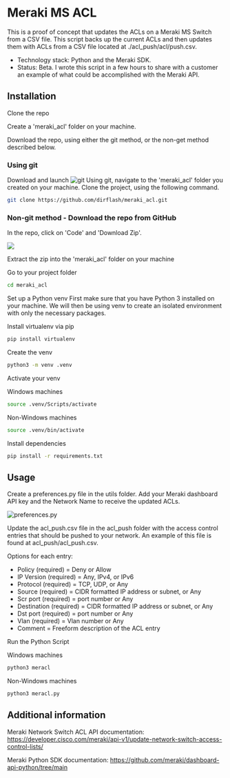 # Meraki MS ACL

This is a proof of concept that updates the ACLs on a Meraki MS Switch from a CSV file. This script backs up the current ACLs and then updates them with ACLs from a CSV file located at ./acl_push/acl/push.csv.

- Technology stack: Python and the Meraki SDK.
- Status: Beta. I wrote this script in a few hours to share with a customer an example of what could be accomplished with the Meraki API.

## Installation

Clone the repo

Create a 'meraki_acl' folder on your machine.

Download the repo, using either the git method, or the non-get method described below.

### Using git

Download and launch ![git](https://git-scm.com/downloads)
Using git, navigate to the 'meraki_acl' folder you created on your machine.
Clone the project, using the following command.

```bash
git clone https://github.com/dirflash/meraki_acl.git
```

### Non-git method - Download the repo from GitHub

In the repo, click on 'Code' and 'Download Zip'.

![](https://github.com/dirflash/meraki_acl/assets/10964629/fe7bfc15-fe76-4f52-9ffa-1ef41c9f6af3)

Extract the zip into the 'meraki_acl' folder on your machine

Go to your project folder

```bash
cd meraki_acl
```

Set up a Python venv
First make sure that you have Python 3 installed on your machine. We will then be using venv to create an isolated environment with only the necessary packages.

Install virtualenv via pip

```bash
pip install virtualenv
```

Create the venv

```bash
python3 -m venv .venv
```

Activate your venv

Windows machines

```bash
source .venv/Scripts/activate
```

Non-Windows machines

```bash
source .venv/bin/activate
```

Install dependencies

```bash
pip install -r requirements.txt
```

## Usage

Create a preferences.py file in the utils folder. Add your Meraki dashboard API key and the Network Name to receive the updated ACLs.

![preferences.py](https://github.com/dirflash/meraki_acl/assets/10964629/a08b5dcb-0134-49fd-8818-1880433e4e1b)

Update the acl_push.csv file in the acl_push folder with the access control entries that should be pushed to your network. An example
of this file is found at acl_push/acl_push.csv.

Options for each entry:

- Policy (required) = Deny or Allow
- IP Version (required) = Any, IPv4, or IPv6
- Protocol (required) = TCP, UDP, or Any
- Source (required) = CIDR formatted IP address or subnet, or Any
- Scr port (required) = port number or Any
- Destination (required) = CIDR formatted IP address or subnet, or Any
- Dst port (required) = port number or Any
- Vlan (required) = Vlan number or Any
- Comment = Freeform description of the ACL entry

Run the Python Script

Windows machines

```bash
python3 meracl
```

Non-Windows machines

```bash
python3 meracl.py
```

## Additional information

Meraki Network Switch ACL API documentation:
https://developer.cisco.com/meraki/api-v1/update-network-switch-access-control-lists/

Meraki Python SDK documentation:
https://github.com/meraki/dashboard-api-python/tree/main
